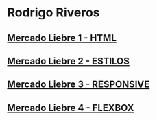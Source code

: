 # Rodrigo Riveros
## [Mercado Liebre 1 - HTML](https://github.com/Riveros-Rodrigo/proyecto-mercado-liebre/tree/estructura-web)
## [Mercado Liebre 2 - ESTILOS](https://github.com/Riveros-Rodrigo/proyecto-mercado-liebre/tree/estilos)
## [Mercado Liebre 3 - RESPONSIVE](https://github.com/Riveros-Rodrigo/proyecto-mercado-liebre/tree/responsive)
## [Mercado Liebre 4 - FLEXBOX](https://github.com/Riveros-Rodrigo/proyecto-mercado-liebre/tree/flexbox)